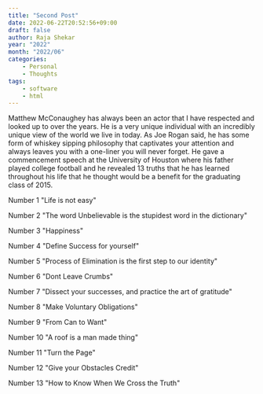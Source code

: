 ```yaml
---
title: "Second Post"
date: 2022-06-22T20:52:56+09:00
draft: false
author: Raja Shekar
year: "2022"
month: "2022/06"
categories:
    - Personal
    - Thoughts
tags:
    - software
    - html
---
```


Matthew McConaughey has always been an actor that I have respected and looked up to over the years. He is a very unique individual with an incredibly unique view of the world we live in today. As Joe Rogan said, he has some form of whiskey sipping philosophy that captivates your attention and always leaves you with a one-liner you will never forget. He gave a commencement speech at the University of Houston where his father played college football and he revealed 13 truths that he has learned throughout his life that he thought would be a benefit for the graduating class of 2015. 

<!--more-->

Number 1 "Life is not easy"

Number 2 "The word Unbelievable is the stupidest word in the dictionary"

Number 3 "Happiness"

Number 4 "Define Success for yourself"

Number 5 "Process of Elimination is the first step to our identity"

Number 6 "Dont Leave Crumbs"

Number 7 "Dissect your successes, and practice the art of gratitude"

Number 8 "Make Voluntary Obligations"

Number 9 "From Can to Want"

Number 10 "A roof is a man made thing"

Number 11 "Turn the Page"

Number 12 "Give your Obstacles Credit"

Number 13 "How to Know When We Cross the Truth"
